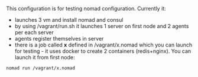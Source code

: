 This configuration is for testing nomad configuration.
Currently it:
- launches 3 vm and install nomad and consul
- by using /vagrant/run.sh it launches 1 server on first node and 2 agents per each server
- agents register themselves in server
- there is a job called **x** defined in /vagrant/x.nomad which you can launch for testing - it uses docker to create 2 containers (redis+nginx). You can launch it from first node:

```nomad run /vagrant/x.nomad```
